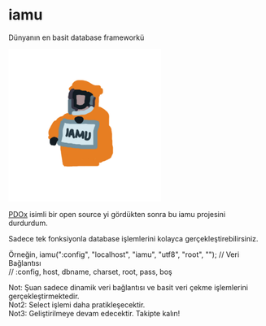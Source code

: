 # iamu
Dünyanın en basit database frameworkü

<img src="https://github.com/ugurkilci/iamu/blob/master/res/iamu.logo.jpg?raw=true" width="300px" height="300px"/>

<a href="https://github.com/izniburak/pdox">PDOx</a> isimli bir open source yi gördükten sonra bu iamu projesini durdurdum.

Sadece tek fonksiyonla database işlemlerini kolayca gerçekleştirebilirsiniz.

Örneğin,
iamu(":config", "localhost", "iamu", "utf8", "root", ""); // Veri Bağlantısı <br />
// :config, host, dbname, charset, root, pass, boş <br />

Not: Şuan sadece dinamik veri bağlantısı ve basit veri çekme işlemlerini gerçekleştirmektedir.<br />
Not2: Select işlemi daha pratikleşecektir.<br />
Not3: Geliştirilmeye devam edecektir. Takipte kalın!<br />
